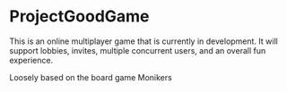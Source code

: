 # ProjectGoodGame
This is an online multiplayer game that is currently in development.
It will support lobbies, invites, multiple concurrent users, and an overall fun experience. 

Loosely based on the board game Monikers
